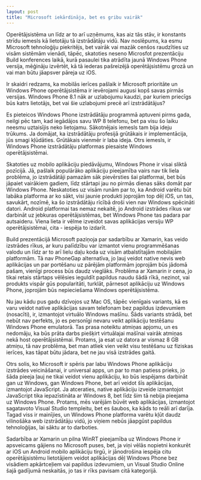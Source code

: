 ```yaml
---
layout: post
title: "Microsoft iekārdināja, bet es gribu vairāk"
---
```


Operētājsistēma un līdz ar to arī uzņēmums, kas aiz tās stāv, ir konstants strīdu iemesls kā lietotāju tā izstrādātāju vidū. Nav noslēpums, ka esmu Microsoft tehnoloģiju piekritējs, bet vairāk vai mazāk cenšos raudzīties uz visām sistēmām vienādi, tāpēc, skatoties neseno Microsfot prezentāciju Build konferences laikā, kurā pasaulei tika atrādīta jaunā Windows Phone versija, mēģināju izvērtēt, kā tā iederas pašreizējā operētājsistēmu grozā un vai man būtu jāapsver pāreja uz iOS.

Ir skaidri redzams, ka mobilās ierīces pašlaik ir Microsoft prioritāte un Windows Phone operētājsistēma ir ievērojami augusi kopš savas pirmās versijas. Windows Phone 8.1 nāk ar uzlabojumu kaudzi, par kuriem priecīgs būs katrs lietotājs, bet vai šie uzlabojumi precē arī izstrādātājus?

Es pieteicos Windows Phone izstrādātāju programmā aptuveni pirms gada, neilgi pēc tam, kad iegādājos savu WP 8 telefonu, bet pa visu šo laiku neesmu uztaisījis neko lietojamu. Sākotnējais iemesls tam bija ideju trūkums. Ja domājat, ka izstrādātāju profesijā grūtākais ir implementācija, jūs smagi kļūdāties. Grūtākais vienmēr ir laba ideja. Otrs iemesls, ir Windows Phone izstrādātāju platformas piesaiste Windows operētājsistēmai.

Skatoties uz mobilo aplikāciju piedāvājumu, Windows Phone ir visai sliktā pozīcijā. Jā, pašlaik populārāko aplikāciju pieejamība vairs nav tik liela problēma, jo izstrādātāji pamazām sāk pievērsties šai platformai, bet būs jāpaiet vairākiem gadiem, līdz stārtapi jau no pirmās dienas sāks domāt par Windows Phone. Neskatoties uz visām runām par to, ka Android varētu būt labāka platforma ar ko sākt, visi jaunie produkti joprojām top dēļ iOS, un tas, savukārt, nozīmē, ka šo izstrādātāju rīcībā droši vien nav Windows spēcināti datori. Android platformai tas nemaz nekaitē, jo Android izstrādes rīkus var darbināt uz jebkuras operētājsistēmas, bet Windows Phone tas padara par autsaideru. Viena lieta ir vēlme izveidot savas aplikācijas versiju WP operētājsistēmai, cita - iespēja to izdarīt.

Build prezentācijā Microsoft paziņoja par sadarbību ar Xamarin, kas veido izstrādes rīkus, ar kuru palīdzību var izmantot vienu programmēšanas valodu un līdz ar to arī lielu daļu koda uz visām atbalstītajām mobilajām platformām. Tā nav PhoneGap alternatīva, jo ļauj veidot native nevis web aplikācijas un par portēšanu uz pārējām platformām joprojām būs jādomā pašam, vienīgi process būs daudz vieglāks. Problēma ar Xamarin ir cena, jo tikai retais stārtaps vēlēsies ieguldīt papildus naudu šādā rīkā, nezinot, vai produkts vispār gūs popularitāti, turklāt, pārnesot aplikāciju uz Windows Phone, joprojām būs nepieciešama Windows operētājsistēma.

Nu jau kādu pus gadu dzīvojos uz Mac OS, tāpēc vienīgais variants, kā es varu veidot native aplikācijas savam telefonam bez papildus izdevumiem (nosacīti), ir, izmantojot virtuālo Windows mašīnu. Šāds variants strādā, bet nebūt nav perfekts, jo es personīgi nevaru veikt aplikāciju testēšanu Windows Phone emulatorā. Tas prasa noteiktu atmiņas apjomu, un es nedomāju, ka būs prāta darbs piešķirt virtuālajai mašīnai vairāk atmiņas nekā host operētājsistēmai. Protams, ja esat uz datora ar vismaz 8 GB atmiņu, tā nav problēma, bet man atliek vien veikt visu testēšanu uz fiziskas ierīces, kas tāpat būtu jādara, bet ne jau visā izstrādes gaitā.

Otrs solis, ko Microsoft ir spēris par labu Windows Phone aplikāciju izstrādes veicināšanai, ir universal apps, un par to man patiess prieks, jo šāda pieeja ļauj ne tikai veidot vienu aplikāciju, ko būs iespējams darbināt gan uz Windows, gan Windows Phone, bet arī veidot šīs aplikācijas, izmantojot JavaScript. Ja atceraties, native aplikāciju izveide izmantojot JavaScript tika iepazīstināta ar Windows 8, bet līdz šim tā nebija pieejama uz Windows Phone. Protams, mēs varējām būvēt web aplikācijas, izmantojot sagatavoto Visual Studio templeitu, bet es šaubos, ka kāds to reāli arī darīja. Tagad viss ir mainījies, un Windows Phone platforma varētu kļūt daudz vilinošāka web izstrādātāju vidū, jo viņiem nebūs jāapgūst papildus tehnoloģijas, lai sāktu ar to darboties.

Sadarbība ar Xamarin un pilna WinRT pieejamība uz Windows Phone ir apsveicams gājiens no Microsoft puses, bet, ja viņi vēlās nopietni konkurēt ar iOS un Android mobilo aplikāciju tirgū, ir jānodrošina iespēja citu operētājsistēmu lietotājiem veidot aplikācijas dēļ Windows Phone bez visādiem apkārtceļiem vai papildus izdevumiem, un Visual Studio Online šajā gadījumā neskaitās, jo tas ir rīks pavisam citā kategorijā.
